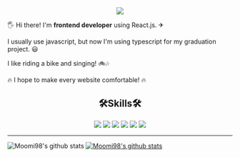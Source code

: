 

<div align="center"><img src="https://capsule-render.vercel.app/api?type=wave&color=auto&height=300&section=header&text=Kim JeongHyeon&fontSize=90" /></div>

🖐 Hi there! I'm **frontend developer** using React.js. ✈

I usually use javascript, but now I'm using typescript for my graduation project. 😃

I like riding a bike and singing! 🚲🎶

🔥 I hope to make every website comfortable! 🔥  

<h2 align="center">🛠Skills🛠</h1>

<div align="center"><img src="https://img.shields.io/badge/javascript-F7DF1E?style=for-the-badge&logo=javascript&logoColor=white">  <img src="https://img.shields.io/badge/typescript-3178C6?style=for-the-badge&logo=typescript&logoColor=white"> <img src="https://img.shields.io/badge/styled-components-DB7093?style=for-the-badge&logo=styled-components&logoColor=white"> <img src="https://img.shields.io/badge/React-61DAFB?style=for-the-badge&logo=React&logoColor=white"> <img src="https://img.shields.io/badge/Redux-764ABC?style=for-the-badge&logo=Redux&logoColor=white"> <img src="https://img.shields.io/badge/Next.js-000000?style=for-the-badge&logo=Next.js&logoColor=white"></div>

---------------------

![Moomi98's github stats](https://github-readme-stats.vercel.app/api?username=Moomi98&show_icons=true)
[![Moomi98's github stats](https://github-readme-stats.vercel.app/api/top-langs/?username=Moomi98&show_icons=true&hide_border=true&title_color=004386&icon_color=004386&layout=compact)](https://github.com/Moomi98)
